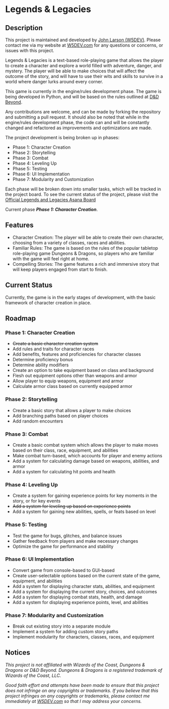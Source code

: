 # Legends & Legacies

## Description

This project is maintained and developed by [John Larson (W5DEV)](github.com/W5DEV). Please contact me via my website at [W5DEV.com](https://w5dev.com) for any questions or concerns, or issues with this project.

Legends & Legacies is a text-based role-playing game that allows the player to create a character and explore a world filled with adventure, danger, and mystery. The player will be able to make choices that will affect the outcome of the story, and will have to use their wits and skills to survive in a world where danger lurks around every corner.

This game is currently in the engine/rules development phase. The game is being developed in Python, and will be based on the rules outlined at [D&D Beyond](https://www.dndbeyond.com/).

Any contributions are welcome, and can be made by forking the repository and submitting a pull request. It should also be noted that while in the engine/rules development phase, the code can and will be constantly changed and refactored as improvements and optimizations are made.

The project development is being broken up in phases:

- Phase 1: Character Creation
- Phase 2: Storytelling
- Phase 3: Combat
- Phase 4: Leveling Up
- Phase 5: Testing
- Phase 6: UI Implementation
- Phase 7: Modularity and Customization

Each phase will be broken down into smaller tasks, which will be tracked in the project board. To see the current status of the project, please visit the [Official Legends and Legacies Asana Board](https://app.asana.com/0/1207330598140022/1207330707711688)

Current phase ***Phase 1: Character Creation***.

## Features

- Character Creation: The player will be able to create their own character, choosing from a variety of classes, races and abilities.
- Familiar Rules: The game is based on the rules of the popular tabletop role-playing game Dungeons & Dragons, so players who are familiar with the game will feel right at home.
- Compelling Stories: The game features a rich and immersive story that will keep players engaged from start to finish.

## Current Status

Currently, the game is in the early stages of development, with the basic framework of character creation in place.

## Roadmap

### Phase 1: Character Creation

- ~~Create a basic character creation system~~
- Add rules and traits for character races
- Add benefits, features and proficiencies for character classes
- Determine proficiency bonus
- Determine ability modifiers
- Create an option to take equipment based on class and background
- Flesh out equipment options other than weapons and armor
- Allow player to equip weapons, equipment and armor
- Calculate armor class based on currently equipped armor

### Phase 2: Storytelling

- Create a basic story that allows a player to make choices
- Add branching paths based on player choices
- Add random encounters

### Phase 3: Combat

- Create a basic combat system which allows the player to make moves based on their class, race, equipment, and abilities
- Make combat turn-based, which accounts for player and enemy actions
- Add a system for calculating damage based on weapons, abilities, and armor
- Add a system for calculating hit points and health

### Phase 4: Leveling Up

- Create a system for gaining experience points for key moments in the story, or for key events
- ~~Add a system for leveling up based on experience points~~
- Add a system for gaining new abilities, spells, or feats based on level

### Phase 5: Testing

- Test the game for bugs, glitches, and balance issues
- Gather feedback from players and make necessary changes
- Optimize the game for performance and stability

### Phase 6: UI Implementation

- Convert game from console-based to GUI-based
- Create user-selectable options based on the current state of the game, equipment, and abilities
- Add a system for displaying character stats, abilities, and equipment
- Add a system for displaying the current story, choices, and outcomes
- Add a system for displaying combat stats, health, and damage
- Add a system for displaying experience points, level, and abilities

### Phase 7: Modularity and Customization

- Break out existing story into a separate module
- Implement a system for adding custom story paths
- Implement modularity for characters, classes, races, and equipment

## Notices

*This project is not affiliated with Wizards of the Coast, Dungeons & Dragons or D&D Beyond. Dungeons & Dragons is a registered trademark of Wizards of the Coast, LLC.*

*Good faith effort and attempts have been made to ensure that this project does not infringe on any copyrights or trademarks. If you believe that this project infringes on any copyrights or trademarks, please contact me immediately at [W5DEV.com](https://w5dev.com) so that I may address your concerns.*

